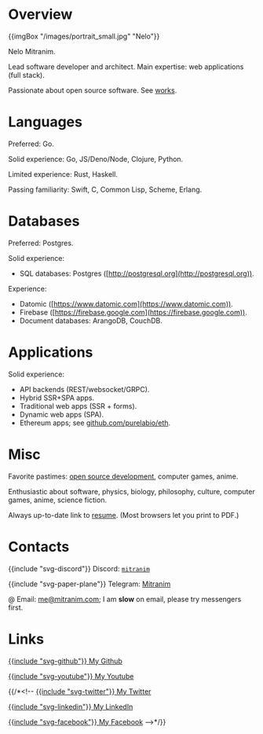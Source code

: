 # Overview

{{imgBox "/images/portrait_small.jpg" "Nelo"}}

Nelo Mitranim.

Lead software developer and architect. Main expertise: web applications (full stack).

Passionate about open source software. See [works](/works).

# Languages

Preferred: Go.

Solid experience: Go, JS/Deno/Node, Clojure, Python.

Limited experience: Rust, Haskell.

Passing familiarity: Swift, C, Common Lisp, Scheme, Erlang.

# Databases

Preferred: Postgres.

Solid experience:

  * SQL databases: Postgres ([http://postgresql.org](http://postgresql.org)).

Experience:

  * Datomic ([https://www.datomic.com](https://www.datomic.com)).
  * Firebase ([https://firebase.google.com](https://firebase.google.com)).
  * Document databases: ArangoDB, CouchDB.

# Applications

Solid experience:

  * API backends (REST/websocket/GRPC).
  * Hybrid SSR+SPA apps.
  * Traditional web apps (SSR + forms).
  * Dynamic web apps (SPA).
  * Ethereum apps; see [github.com/purelabio/eth](https://github.com/purelabio/eth).

# Misc

Favorite pastimes: [open source development](/works), computer games, anime.

Enthusiastic about software, physics, biology, philosophy, culture, computer games, anime, science fiction.

Always up-to-date link to [resume](/resume). (Most browsers let you print to PDF.)

# Contacts

<span>{{include "svg-discord"}} Discord: [`mitranim`](https://discord.com/users/105725121334915072)</span>

<span>{{include "svg-paper-plane"}} Telegram: [Mitranim](https://telegram.me/Mitranim)</span>

<span>@ Email: [me@mitranim.com](mailto:me@mitranim.com)</span>; I am **slow** on email, please try messengers first.

# Links

[{{include "svg-github"}} My Github](https://github.com/mitranim)

[{{include "svg-youtube"}} My Youtube](https://www.youtube.com/channel/UCt6dH_XZxJCgaa6vwqrwFxA)

{{/*<!--
[{{include "svg-twitter"}} My Twitter](https://twitter.com/mitranim)

[{{include "svg-linkedin"}} My LinkedIn](https://linkedin.com/in/mitranim)

[{{include "svg-facebook"}} My Facebook](https://facebook.com/mitranim)
-->*/}}
